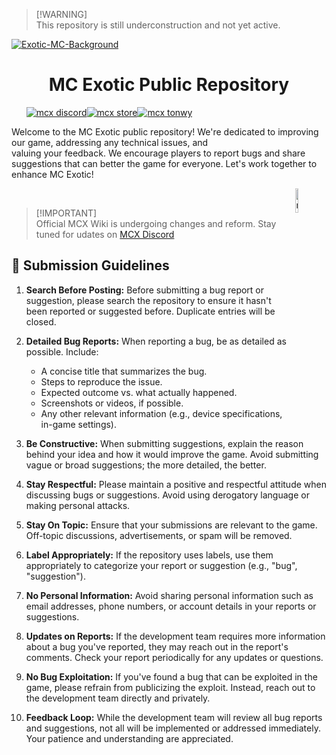 > [!WARNING]\
> This repository is still underconstruction and not yet active.

<a align='center' href="https://ibb.co/jDR2Qm4"><img src="https://i.ibb.co/QjjfbW3/Exotic-MC-Background-Banndic.png" alt="Exotic-MC-Background" border="0"></a>

<!--<p align='center'><a href="#"><img src="https://i.ibb.co/2gZZxQw/mcx.png" alt="mcx" border="0" width=15%></a></p> -->
<h1 align='center'>MC Exotic Public Repository</h1>

&nbsp;&nbsp;&nbsp;&nbsp;&nbsp;&nbsp;<a href='https://discord.gg/' align='left'><img src="https://custom-icon-badges.demolab.com/discord/937775755268599869?style=for-the-badge&logo=discord&logoColor=white&label=MCX Discord&labelColor=thite&color=magenta" alt="mcx discord"/></a><a align='left' href='https://store.themcx.com/'><img src="https://custom-icon-badges.demolab.com/badge/952%20purchases-f2851f?style=for-the-badge&logo=basket-op&logoColor=white&label=MC%20Exotic%20Store&color=f2851f" alt="mcx store"/></a><a href='https://themcx.com/'><img src="https://custom-icon-badges.demolab.com/badge/JOIN%20US%20TODAY-14b758?style=for-the-badge&logo=mcblock&label=themcx.com&color=19d389" alt="mcx tonwy"/></a><!--<a align='right'><img alt="YouTube Channel Views" src="https://img.shields.io/youtube/channel/views/UCDavgpsuFi_bv0r_mpDHr1g?style=for-the-badge&logo=youtube&label=MCX%20Youtube&link=https%3A%2F%2Fwww.youtube.com%2F%40mcexotic%2Ffeatured"></a>-->

<p align='left'> Welcome to the MC Exotic public repository! We're dedicated to improving our game, addressing any technical issues, and <br>valuing your feedback. We encourage players to report bugs and share suggestions that can better the game for everyone. 
Let's work together to enhance MC Exotic!  </p>
<img align='right' src="https://i.ibb.co/FgHH2M9/mcx.png" alt="mcx" width=10% border="0" width=280>


<br>

> [!IMPORTANT]\
> Official MCX Wiki is undergoing changes and reform. Stay tuned for udates on [MCX Discord](https://discord.gg/)

## 📖 Submission Guidelines
1. **Search Before Posting:** Before submitting a bug report or suggestion, please search the repository to ensure it hasn't been reported or suggested before. Duplicate entries will be closed.
2. **Detailed Bug Reports:** When reporting a bug, be as detailed as possible. Include:

   + A concise title that summarizes the bug.
   + Steps to reproduce the issue.
   + Expected outcome vs. what actually happened.
   + Screenshots or videos, if possible.
   + Any other relevant information (e.g., device specifications, in-game settings).
     
3. **Be Constructive:** When submitting suggestions, explain the reason behind your idea and how it would improve the game. Avoid submitting vague or broad suggestions; the more detailed, the better.
4. **Stay Respectful:** Please maintain a positive and respectful attitude when discussing bugs or suggestions. Avoid using derogatory language or making personal attacks.
5. **Stay On Topic:** Ensure that your submissions are relevant to the game. Off-topic discussions, advertisements, or spam will be removed.
6. **Label Appropriately:** If the repository uses labels, use them appropriately to categorize your report or suggestion (e.g., "bug", "suggestion").
7. **No Personal Information:** Avoid sharing personal information such as email addresses, phone numbers, or account details in your reports or suggestions.
8. **Updates on Reports:** If the development team requires more information about a bug you've reported, they may reach out in the report's comments. Check your report periodically for any updates or questions.
9. **No Bug Exploitation:** If you've found a bug that can be exploited in the game, please refrain from publicizing the exploit. Instead, reach out to the development team directly and privately.
10. **Feedback Loop:** While the development team will review all bug reports and suggestions, not all will be implemented or addressed immediately. Your patience and understanding are appreciated.

